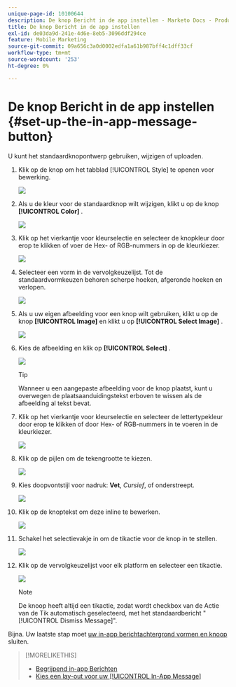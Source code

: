 ```yaml
---
unique-page-id: 10100644
description: De knop Bericht in de app instellen - Marketo Docs - Productdocumentatie
title: De knop Bericht in de app instellen
exl-id: de03da9d-241e-4d6e-8eb5-3096ddf294ce
feature: Mobile Marketing
source-git-commit: 09a656c3a0d0002edfa1a61b987bff4c1dff33cf
workflow-type: tm+mt
source-wordcount: '253'
ht-degree: 0%

---
```


# De knop Bericht in de app instellen {#set-up-the-in-app-message-button}

U kunt het standaardknopontwerp gebruiken, wijzigen of uploaden.

1. Klik op de knop om het tabblad [!UICONTROL Style] te openen voor bewerking.

   ![](assets/image2016-5-6-15-3a6-3a55.png)

1. Als u de kleur voor de standaardknop wilt wijzigen, klikt u op de knop **[!UICONTROL Color]** .

   ![](assets/image2016-5-6-15-3a10-3a38.png)

1. Klik op het vierkantje voor kleurselectie en selecteer de knopkleur door erop te klikken of voer de Hex- of RGB-nummers in op de kleurkiezer.

   ![](assets/image2016-5-6-15-3a14-3a8.png)

1. Selecteer een vorm in de vervolgkeuzelijst. Tot de standaardvormkeuzen behoren scherpe hoeken, afgeronde hoeken en verlopen.

   ![](assets/image2016-5-6-15-3a16-3a26.png)

1. Als u uw eigen afbeelding voor een knop wilt gebruiken, klikt u op de knop **[!UICONTROL Image]** en klikt u op **[!UICONTROL Select Image]** .

   ![](assets/image2016-5-6-15-3a18-3a18.png)

1. Kies de afbeelding en klik op **[!UICONTROL Select]** .

   ![](assets/image2016-5-6-16-3a36-3a0.png)

   >[!TIP]
   >
   >Wanneer u een aangepaste afbeelding voor de knop plaatst, kunt u overwegen de plaatsaanduidingstekst erboven te wissen als de afbeelding al tekst bevat.

1. Klik op het vierkantje voor kleurselectie en selecteer de lettertypekleur door erop te klikken of door Hex- of RGB-nummers in te voeren in de kleurkiezer.

   ![](assets/image2016-5-6-16-3a39-3a4.png)

1. Klik op de pijlen om de tekengrootte te kiezen.

   ![](assets/image2016-5-6-16-3a41-3a52.png)

1. Kies doopvontstijl voor nadruk: **Vet**, _Cursief_, of onderstreept.

   ![](assets/image2016-5-6-16-3a43-3a47.png)

1. Klik op de knoptekst om deze inline te bewerken.

   ![](assets/image2016-5-6-16-3a46-3a17.png)

1. Schakel het selectievakje in om de tikactie voor de knop in te stellen.

   ![](assets/image2016-5-6-16-3a47-3a54.png)

1. Klik op de vervolgkeuzelijst voor elk platform en selecteer een tikactie.

   ![](assets/image2016-5-6-16-3a49-3a40.png)

   >[!NOTE]
   >
   >De knoop heeft altijd een tikactie, zodat wordt checkbox van de Actie van de Tik automatisch geselecteerd, met het standaardbericht &quot;[!UICONTROL Dismiss Message]&quot;.

Bijna. Uw laatste stap moet [ uw in-app berichtachtergrond vormen en knoop ](/help/marketo/product-docs/mobile-marketing/in-app-messages/creating-in-app-messages/set-up-the-in-app-message-background.md) sluiten.

>[!MORELIKETHIS]
>
>* [ Begrijpend in-app Berichten ](/help/marketo/product-docs/mobile-marketing/in-app-messages/understanding-in-app-messages.md)
>* [ Kies een lay-out voor uw [!UICONTROL In-App Message]](/help/marketo/product-docs/mobile-marketing/in-app-messages/creating-in-app-messages/choose-a-layout-for-your-in-app-message.md)

